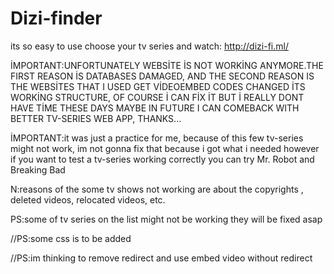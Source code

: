 # Dizi-finder
its so easy to use choose your tv series and watch: http://dizi-fi.ml/

İMPORTANT:UNFORTUNATELY WEBSİTE İS NOT WORKİNG ANYMORE.THE FIRST REASON İS DATABASES DAMAGED, AND THE SECOND REASON IS THE WEBSİTES THAT I USED GET VİDEOEMBED CODES  CHANGED İTS WORKİNG STRUCTURE, OF COURSE İ CAN FİX İT BUT İ REALLY DONT HAVE TİME THESE DAYS MAYBE IN FUTURE I CAN COMEBACK WITH BETTER TV-SERIES WEB APP, THANKS...

İMPORTANT:it was just a practice for me, because of this few tv-series might not work, im not gonna fix that because i got what i needed however if you want to test a tv-series working correctly you can try Mr. Robot and Breaking Bad

N:reasons of the some tv shows not working are about the copyrights , deleted videos, relocated videos, etc.

PS:some of tv series on the list might not be working they will be fixed asap



//PS:some css is to be added

//PS:im thinking to remove redirect and use embed video without redirect
